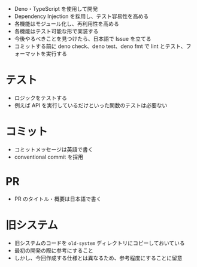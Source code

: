 - Deno・TypeScript を使用して開発
- Dependency Injection を採用し、テスト容易性を高める
- 各機能はモジュール化し、再利用性を高める
- 各機能はテスト可能な形で実装する
- 今後やるべきことを見つけたら、日本語で Issue を立てる
- コミットする前に deno check、deno test、deno fmt で lint とテスト、フォーマットを実行する

# テスト

- ロジックをテストする
- 例えば API を実行しているだけといった関数のテストは必要ない

# コミット

- コミットメッセージは英語で書く
- conventional commit を採用

# PR

- PR のタイトル・概要は日本語で書く

# 旧システム

- 旧システムのコードを `old-system` ディレクトリにコピーしておいている
- 最初の開発の際に参考にすること
- しかし、今回作成する仕様とは異なるため、参考程度にすることに留意
